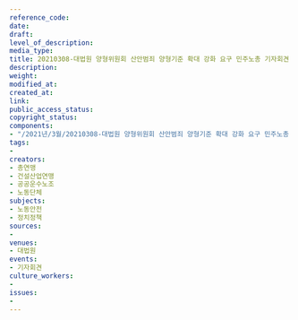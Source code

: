 ```yaml
---
reference_code: 
date: 
draft: 
level_of_description: 
media_type: 
title: 20210308-대법원 양형위원회 산안범죄 양형기준 확대 강화 요구 민주노총 기자회견
description: 
weight: 
modified_at: 
created_at: 
link: 
public_access_status: 
copyright_status: 
components:
- "/2021년/3월/20210308-대법원 양형위원회 산안범죄 양형기준 확대 강화 요구 민주노총 기자회견/_5D43315.jpg"
tags:
- 
creators:
- 총연맹
- 건설산업연맹
- 공공운수노조
- 노동단체
subjects:
- 노동안전
- 정치정책
sources:
- 
venues:
- 대법원
events:
- 기자회견
culture_workers:
- 
issues:
- 
---
```

